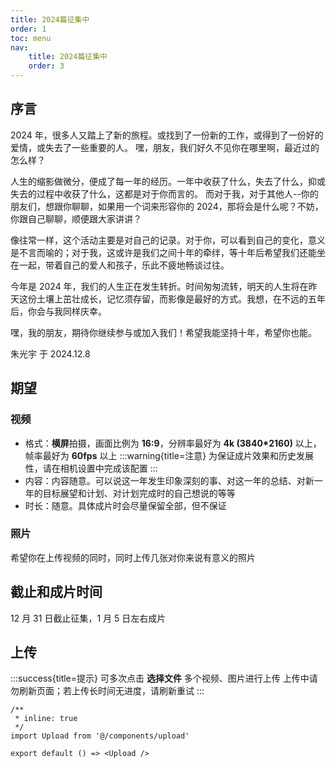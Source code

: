 ```yaml
---
title: 2024篇征集中
order: 1
toc: menu
nav:
    title: 2024篇征集中
    order: 3
---
```


## 序言

2024 年，很多人又踏上了新的旅程。或找到了一份新的工作，或得到了一份好的爱情，或失去了一些重要的人。
嘿，朋友，我们好久不见你在哪里啊，最近过的怎么样？

人生的缩影做微分，便成了每一年的经历。一年中收获了什么，失去了什么，抑或失去的过程中收获了什么，这都是对于你而言的。
而对于我，对于其他人--你的朋友们，想跟你聊聊，如果用一个词来形容你的 2024，那将会是什么呢？不妨，你跟自己聊聊，顺便跟大家讲讲？

像往常一样，这个活动主要是对自己的记录。对于你，可以看到自己的变化，意义是不言而喻的；对于我，这或许是我们之间十年的牵绊，等十年后希望我们还能坐在一起，带着自己的爱人和孩子，乐此不疲地畅谈过往。

今年是 2024 年，我们的人生正在发生转折。时间匆匆流转，明天的人生将在昨天这份土壤上茁壮成长，记忆须存留，而影像是最好的方式。我想，在不远的五年后，你会与我同样庆幸。

嘿，我的朋友，期待你继续参与或加入我们！希望我能坚持十年，希望你也能。

朱光宇 于 2024.12.8

## 期望

### 视频

- 格式：**横屏**拍摄，画面比例为 **16:9**，分辨率最好为 **4k (3840\*2160)** 以上，帧率最好为 **60fps** 以上
  :::warning{title=注意}
  为保证成片效果和历史发展性，请在相机设置中完成该配置
  :::
- 内容：内容随意。可以说这一年发生印象深刻的事、对这一年的总结、对新一年的目标展望和计划、对计划完成时的自己想说的等等
- 时长：随意。具体成片时会尽量保留全部，但不保证

### 照片

希望你在上传视频的同时，同时上传几张对你来说有意义的照片

## 截止和成片时间

12 月 31 日截止征集，1 月 5 日左右成片

## 上传

:::success{title=提示}
可多次点击 **选择文件** 多个视频、图片进行上传
上传中请勿刷新页面；若上传长时间无进度，请刷新重试
:::

```tsx
/**
 * inline: true
 */
import Upload from '@/components/upload'

export default () => <Upload />
```
